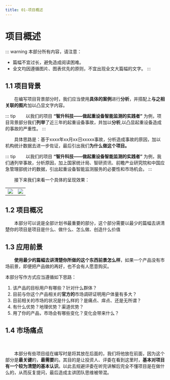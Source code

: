 ```yaml
---
title: 01-项目概述
---
```

# 项目概述

::: warning
本部分所有内容，请注意：
- 篇幅不宜过长，避免造成阅读困难。
- 全文均因遵循图片、图表优先的原则，不宜出现全文大篇幅的文字。
:::

## 1.1 项目背景

&emsp;&emsp;在编写项目背景部分时，我们应当使用**具体的案例**进行**分析**，并搭配上**与之相关联的图片**加以凸显文字内容。

::: tip
&emsp;&emsp;以我们的项目 **“智升科技——做起重设备智能监测的实践者”** 为例，项目背景部分我们**列举**了近三年的起重设备事故，并加以**分析**,以凸显起重设备造成的事故的严重性。
:::

&emsp;&emsp;具体思路是：基于xxxx年xx月xx日xxxxx事故，分析造成事故的原因，加以机构统计数据去进一步佐证，最后引出我们**为什么做这个项目。**

::: tip
&emsp;&emsp;以我们的项目 **“智升科技——做起重设备智能监测的实践者”** 为例，我们通列举事故，分析原因，加上国家统计局、智研资讯、前瞻产业研究院和中国应急管理部统计的数据，引出起重设备智能监测服务的必要性和市场机会。
:::

&emsp;&emsp;接下来我们来看一个具体的呈现效果：


<table>
    <tr>
        <td>
            <img src="https://typora-img-1301299232.cos.ap-shanghai.myqcloud.com/innovation/202405121603000.png" style="max-width: 100%; height: auto;">
        </td>
        <td>
            <img src="https://typora-img-1301299232.cos.ap-shanghai.myqcloud.com/innovation/202405121606218.png" style="max-width: 100%; height: auto;">
        </td>
    </tr>
</table>

## 1.2 项目概况

&emsp;&emsp;本部分可以说是全部计划书最重要的部分，这个部分需要以最少的篇幅去讲清楚你的项目是项目是什么、做什么、怎么做、创造什么价值


## 1.3 应用前景

&emsp;&emsp;**使用最少的篇幅去讲清楚你所做的这个东西前景怎么样**，如果一个产品没有市场前景，即便把产品做的再好，也不会有人愿意购买。

本部分写作方式应当遵循如下思路：

1. 该产品的目标用户有哪些？针对什么群体？
2. 目前与你这个产品相关的**官方的**市场调研证明用户体量有多大？
3. 目前相关的市场的状况是什么样的？是痛点、痒点、还是无所谓？
4. 有什么优势？地理优势？渠道优势？
5. 用了你的产品，市场会有哪些变化？变化会带来什么？

## 1.4 市场痛点

&emsp;&emsp;


&emsp;&emsp;本部分有些项目组在编写时是将其放在后面的，我们将他放在前面，因为这个部分是**最关键**的，**最需要**的。其目的是让投资人、评委在看到这里时，**基本对项目有一个较为清楚的基本认识**。以此去规避评委在听完讲解后完全不懂项目是在做什么的，从而反复提问，最后造成主讲团队思维被带混。

